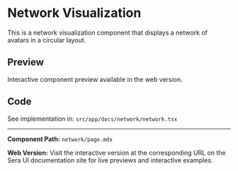 # Network Visualization 
This is a network visualization component that displays a network of avatars in a circular layout.

## Preview

Interactive component preview available in the web version.

## Code

See implementation in: `src/app/docs/network/network.tsx`

---

**Component Path:** `network/page.mdx`

**Web Version:** Visit the interactive version at the corresponding URL on the Sera UI documentation site for live previews and interactive examples.
